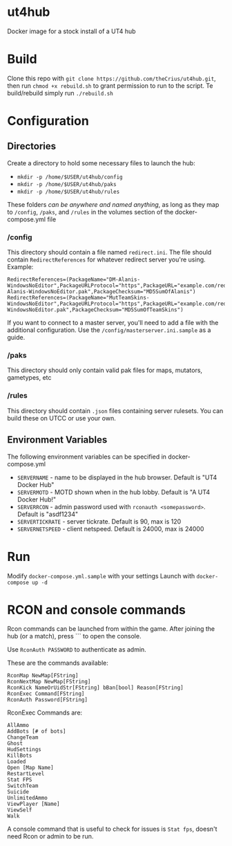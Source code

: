 # ut4hub
Docker image for a stock install of a UT4 hub

# Build
Clone this repo with `git clone https://github.com/theCrius/ut4hub.git`, then run `chmod +x rebuild.sh` to grant permission to run to the script. Te build/rebuild simply run `./rebuild.sh`

# Configuration 

## Directories
Create a directory to hold some necessary files to launch the hub:

- `mkdir -p /home/$USER/ut4hub/config` 
- `mkdir -p /home/$USER/ut4hub/paks`
- `mkdir -p /home/$USER/ut4hub/rules`

These folders *can be anywhere and named anything*, as long as they map to `/config`, `/paks`, and `/rules` in the volumes section of the docker-compose.yml file

### /config

This directory should contain a file named `redirect.ini`. The file should contain `RedirectReferences` for whatever redirect server you're using. Example:

```
RedirectReferences=(PackageName="DM-Alanis-WindowsNoEditor",PackageURLProtocol="https",PackageURL="example.com/redirect/DM-Alanis-WindowsNoEditor.pak",PackageChecksum="MD5SumOfAlanis")
RedirectReferences=(PackageName="MutTeamSkins-WindowsNoEditor",PackageURLProtocol="https",PackageURL="example.com/redirect/MutTeamSkins-WindowsNoEditor.pak",PackageChecksum="MD5SumOfTeamSkins")
```

If you want to connect to a master server, you'll need to add a file with the additional configuration. Use the `/config/masterserver.ini.sample` as a guide.

### /paks

This directory should only contain valid pak files for maps, mutators, gametypes, etc

### /rules

This directory should contain `.json` files containing server rulesets. You can build these on UTCC or use your own.

## Environment Variables

The following environment variables can be specified in docker-compose.yml

- `SERVERNAME` - name to be displayed in the hub browser. Default is "UT4 Docker Hub"
- `SERVERMOTD` - MOTD shown when in the hub lobby. Default is "A UT4 Docker Hub!"
- `SERVERRCON` - admin password used with `rconauth <somepassword>`. Default is "asdf1234"
- `SERVERTICKRATE` - server tickrate. Default is 90, max is 120
- `SERVERNETSPEED` - client netspeed. Default is 24000, max is 24000

# Run
Modify `docker-compose.yml.sample` with your settings 
Launch with `docker-compose up -d`

# RCON and console commands

Rcon commands can be launched from within the game. After joining the hub (or a match), press ``` to open the console.

Use `RconAuth PASSWORD` to authenticate as admin.

These are the commands available:

```
RconMap NewMap[FString]
RconNextMap NewMap[FString]
RconKick NameOrUidStr[FString] bBan[bool] Reason[FString]
RconExec Command[FString]
RconAuth Password[FString]
```

RconExec Commands are:

```
AllAmmo
AddBots [# of bots]
ChangeTeam
Ghost
HudSettings
KillBots
Loaded
Open [Map Name]
RestartLevel
Stat FPS
SwitchTeam
Suicide
UnlimitedAmmo
ViewPlayer [Name]
ViewSelf
Walk 
```

A console command that is useful to check for issues is `Stat fps`, doesn't need Rcon or admin to be run.